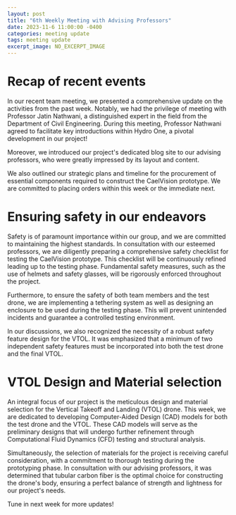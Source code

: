```yaml
---
layout: post
title: "6th Weekly Meeting with Advising Professors"
date: 2023-11-6 11:00:00 -0400
categories: meeting update
tags: meeting update
excerpt_image: NO_EXCERPT_IMAGE
---
```


# Recap of recent events
In our recent team meeting, we presented a comprehensive update on the activities from the past week. Notably, we had the privilege of meeting with Professor Jatin Nathwani, a distinguished expert in the field from the Department of Civil Engineering. During this meeting, Professor Nathwani agreed to facilitate key introductions within Hydro One, a pivotal development in our project!

Moreover, we introduced our project's dedicated blog site to our advising professors, who were greatly impressed by its layout and content.

We also outlined our strategic plans and timeline for the procurement of essential components required to construct the CaelVision prototype. We are committed to placing orders within this week or the immediate next.

# Ensuring safety in our endeavors
Safety is of paramount importance within our group, and we are committed to maintaining the highest standards. In consultation with our esteemed professors, we are diligently preparing a comprehensive safety checklist for testing the CaelVision prototype. This checklist will be continuously refined leading up to the testing phase. Fundamental safety measures, such as the use of helmets and safety glasses, will be rigorously enforced throughout the project.

Furthermore, to ensure the safety of both team members and the test drone, we are implementing a tethering system as well as designing an enclosure to be used during the testing phase. This will prevent unintended incidents and guarantee a controlled testing environment.

In our discussions, we also recognized the necessity of a robust safety feature design for the VTOL. It was emphasized that a minimum of two independent safety features must be incorporated into both the test drone and the final VTOL.

# VTOL Design and Material selection
An integral focus of our project is the meticulous design and material selection for the Vertical Takeoff and Landing (VTOL) drone. This week, we are dedicated to developing Computer-Aided Design (CAD) models for both the test drone and the VTOL. These CAD models will serve as the preliminary designs that will undergo further refinement through Computational Fluid Dynamics (CFD) testing and structural analysis.

Simultaneously, the selection of materials for the project is receiving careful consideration, with a commitment to thorough testing during the prototyping phase. In consultation with our advising professors, it was determined that tubular carbon fiber is the optimal choice for constructing the drone's body, ensuring a perfect balance of strength and lightness for our project's needs.

Tune in next week for more updates!

